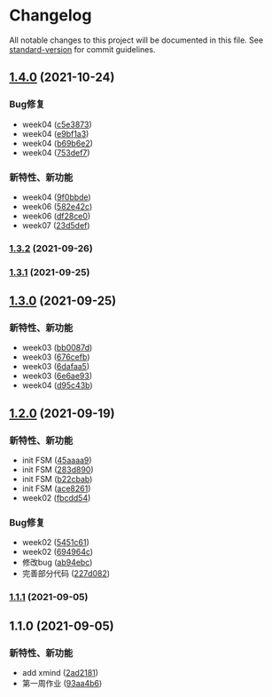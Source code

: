 # Changelog

All notable changes to this project will be documented in this file. See [standard-version](https://github.com/conventional-changelog/standard-version) for commit guidelines.

## [1.4.0](https://github.com/lmw6412036/geekbang/compare/v1.3.2...v1.4.0) (2021-10-24)


### Bug修复

* week04 ([c5e3873](https://github.com/lmw6412036/geekbang/commit/c5e3873110330396098ad489ad6bb537a880741f))
* week04 ([e9bf1a3](https://github.com/lmw6412036/geekbang/commit/e9bf1a330055a39086df8fa6fc2ee033a721e349))
* week04 ([b69b6e2](https://github.com/lmw6412036/geekbang/commit/b69b6e28699b81a95dfb4c7203d335eafad6edf7))
* week04 ([753def7](https://github.com/lmw6412036/geekbang/commit/753def7c41c3c8f836b77d1f7e025c72a5af9275))


### 新特性、新功能

* week04 ([9f0bbde](https://github.com/lmw6412036/geekbang/commit/9f0bbde379ffae85f86d03f30430f26c983c32a4))
* week06 ([582e42c](https://github.com/lmw6412036/geekbang/commit/582e42c2f716df9136c71ef3e454c1b0c1591d79))
* week06 ([df28ce0](https://github.com/lmw6412036/geekbang/commit/df28ce05327a7661289a8b4e1568cd4b80e6be47))
* week07 ([23d5def](https://github.com/lmw6412036/geekbang/commit/23d5def8844f998455251bf655eb57a1493e7c4f))

### [1.3.2](https://github.com/lmw6412036/geekbang/compare/v1.3.1...v1.3.2) (2021-09-26)

### [1.3.1](https://github.com/lmw6412036/geekbang/compare/v1.3.0...v1.3.1) (2021-09-25)

## [1.3.0](https://github.com/lmw6412036/geekbang/compare/v1.2.0...v1.3.0) (2021-09-25)


### 新特性、新功能

* week03 ([bb0087d](https://github.com/lmw6412036/geekbang/commit/bb0087dc370d0e73eebc51a9c5852673a64da006))
* week03 ([676cefb](https://github.com/lmw6412036/geekbang/commit/676cefb051a55369221fd00816f3a02d78518b43))
* week03 ([6dafaa5](https://github.com/lmw6412036/geekbang/commit/6dafaa5924611b1dfa177b346d87f6bc3cc48ad9))
* week03 ([6e6ae93](https://github.com/lmw6412036/geekbang/commit/6e6ae939ca9fbd4172ef4012329d807c6a7caad3))
* week04 ([d95c43b](https://github.com/lmw6412036/geekbang/commit/d95c43b2ad1d87af5df318d503ec6cb8f68409be))

## [1.2.0](https://github.com/lmw6412036/geekbang/compare/v1.1.1...v1.2.0) (2021-09-19)


### 新特性、新功能

* init FSM ([45aaaa9](https://github.com/lmw6412036/geekbang/commit/45aaaa93a4e2ff27d053da6a1edea20b6ceef7df))
* init FSM ([283d890](https://github.com/lmw6412036/geekbang/commit/283d890c988cc416f0368220ece011ac4536c3fd))
* init FSM ([b22cbab](https://github.com/lmw6412036/geekbang/commit/b22cbab34f882827e2e1ba89cf8bfbbda438ee7d))
* init FSM ([ace8261](https://github.com/lmw6412036/geekbang/commit/ace826171f4f80d3b077044a858fb7111beb1772))
* week02 ([fbcdd54](https://github.com/lmw6412036/geekbang/commit/fbcdd54a5610865f4fd1854cc55250e876fd2196))


### Bug修复

* week02 ([5451c61](https://github.com/lmw6412036/geekbang/commit/5451c61ad7497f1af596730410ad3e52c7cc9762))
* week02 ([694964c](https://github.com/lmw6412036/geekbang/commit/694964c7abc008a1e0abcc736c49eacffb058984))
* 修改bug ([ab94ebc](https://github.com/lmw6412036/geekbang/commit/ab94ebc647f6244e1d866578d214ee6939039410))
* 完善部分代码 ([227d082](https://github.com/lmw6412036/geekbang/commit/227d082d543e41321ee7ffc6be17dc87a897422e))

### [1.1.1](https://github.com/lmw6412036/geekbang/compare/v1.1.0...v1.1.1) (2021-09-05)

## 1.1.0 (2021-09-05)


### 新特性、新功能

* add xmind ([2ad2181](https://github.com/lmw6412036/geekbang/commit/2ad2181717d9a7c342d2eba76c541ea696d96eb5))
* 第一周作业 ([93aa4b6](https://github.com/lmw6412036/geekbang/commit/93aa4b638f72764a5c0ae47d5609ea2ecc263f90))
